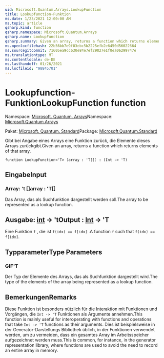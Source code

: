 ```yaml
---
uid: Microsoft.Quantum.Arrays.LookupFunction
title: Lookupfunction-Funktion
ms.date: 1/23/2021 12:00:00 AM
ms.topic: article
qsharp.kind: function
qsharp.namespace: Microsoft.Quantum.Arrays
qsharp.name: LookupFunction
qsharp.summary: Given an array, returns a function which returns elements of that array.
ms.openlocfilehash: 22b56bb7e9f03ebc5b2225efb2e6450d56022664
ms.sourcegitcommit: 71605ea9cc630e84e7ef29027e1f0ea06299747e
ms.translationtype: MT
ms.contentlocale: de-DE
ms.lasthandoff: 01/26/2021
ms.locfileid: "98845701"
---
```

# <a name="lookupfunction-function"></a><span data-ttu-id="fbe63-102">Lookupfunction-Funktion</span><span class="sxs-lookup"><span data-stu-id="fbe63-102">LookupFunction function</span></span>

<span data-ttu-id="fbe63-103">Namespace: [Microsoft. Quantum. Arrays](xref:Microsoft.Quantum.Arrays)</span><span class="sxs-lookup"><span data-stu-id="fbe63-103">Namespace: [Microsoft.Quantum.Arrays](xref:Microsoft.Quantum.Arrays)</span></span>

<span data-ttu-id="fbe63-104">Paket: [Microsoft. Quantum. Standard](https://nuget.org/packages/Microsoft.Quantum.Standard)</span><span class="sxs-lookup"><span data-stu-id="fbe63-104">Package: [Microsoft.Quantum.Standard](https://nuget.org/packages/Microsoft.Quantum.Standard)</span></span>


<span data-ttu-id="fbe63-105">Gibt bei Angabe eines Arrays eine Funktion zurück, die Elemente dieses Arrays zurückgibt.</span><span class="sxs-lookup"><span data-stu-id="fbe63-105">Given an array, returns a function which returns elements of that array.</span></span>

```qsharp
function LookupFunction<'T> (array : 'T[]) : (Int -> 'T)
```


## <a name="input"></a><span data-ttu-id="fbe63-106">Eingabe</span><span class="sxs-lookup"><span data-stu-id="fbe63-106">Input</span></span>

### <a name="array--t"></a><span data-ttu-id="fbe63-107">Array: 't []</span><span class="sxs-lookup"><span data-stu-id="fbe63-107">array : 'T[]</span></span>

<span data-ttu-id="fbe63-108">Das Array, das als Suchfunktion dargestellt werden soll.</span><span class="sxs-lookup"><span data-stu-id="fbe63-108">The array to be represented as a lookup function.</span></span>



## <a name="output--int---t"></a><span data-ttu-id="fbe63-109">Ausgabe: [int](xref:microsoft.quantum.lang-ref.int) -> 't</span><span class="sxs-lookup"><span data-stu-id="fbe63-109">Output : [Int](xref:microsoft.quantum.lang-ref.int) -> 'T</span></span>

<span data-ttu-id="fbe63-110">Eine Funktion `f` , die ist `f(idx) == f[idx]` .</span><span class="sxs-lookup"><span data-stu-id="fbe63-110">A function `f` such that `f(idx) == f[idx]`.</span></span>

## <a name="type-parameters"></a><span data-ttu-id="fbe63-111">Typparameter</span><span class="sxs-lookup"><span data-stu-id="fbe63-111">Type Parameters</span></span>

### <a name="t"></a><span data-ttu-id="fbe63-112">GIF</span><span class="sxs-lookup"><span data-stu-id="fbe63-112">'T</span></span>

<span data-ttu-id="fbe63-113">Der Typ der Elemente des Arrays, das als Suchfunktion dargestellt wird.</span><span class="sxs-lookup"><span data-stu-id="fbe63-113">The type of the elements of the array being represented as a lookup function.</span></span>

## <a name="remarks"></a><span data-ttu-id="fbe63-114">Bemerkungen</span><span class="sxs-lookup"><span data-stu-id="fbe63-114">Remarks</span></span>

<span data-ttu-id="fbe63-115">Diese Funktion ist besonders nützlich für die Interaktion mit Funktionen und Vorgängen, die `Int -> 'T` Funktionen als Argumente annehmen.</span><span class="sxs-lookup"><span data-stu-id="fbe63-115">This function is mainly useful for interoperating with functions and operations that take `Int -> 'T` functions as their arguments.</span></span> <span data-ttu-id="fbe63-116">Dies ist beispielsweise in der Generator-Darstellungs Bibliothek üblich, in der Funktionen verwendet werden, um zu vermeiden, dass ein gesamtes Array im Arbeitsspeicher aufgezeichnet werden muss.</span><span class="sxs-lookup"><span data-stu-id="fbe63-116">This is common, for instance, in the generator representation library, where functions are used to avoid the need to record an entire array in memory.</span></span>